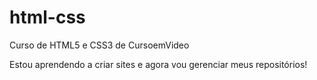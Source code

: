 # html-css
Curso de HTML5 e CSS3 de CursoemVideo

Estou aprendendo a criar sites e agora vou gerenciar meus repositórios!